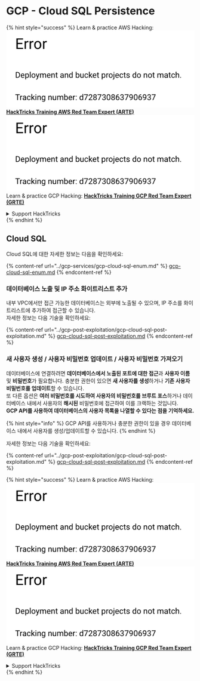 # GCP - Cloud SQL Persistence

{% hint style="success" %}
Learn & practice AWS Hacking:<img src="../../../.gitbook/assets/image (1) (1).png" alt="" data-size="line">[**HackTricks Training AWS Red Team Expert (ARTE)**](https://training.hacktricks.xyz/courses/arte)<img src="../../../.gitbook/assets/image (1) (1).png" alt="" data-size="line">\
Learn & practice GCP Hacking: <img src="../../../.gitbook/assets/image (2).png" alt="" data-size="line">[**HackTricks Training GCP Red Team Expert (GRTE)**<img src="../../../.gitbook/assets/image (2).png" alt="" data-size="line">](https://training.hacktricks.xyz/courses/grte)

<details>

<summary>Support HackTricks</summary>

* Check the [**subscription plans**](https://github.com/sponsors/carlospolop)!
* **Join the** 💬 [**Discord group**](https://discord.gg/hRep4RUj7f) or the [**telegram group**](https://t.me/peass) or **follow** us on **Twitter** 🐦 [**@hacktricks\_live**](https://twitter.com/hacktricks\_live)**.**
* **Share hacking tricks by submitting PRs to the** [**HackTricks**](https://github.com/carlospolop/hacktricks) and [**HackTricks Cloud**](https://github.com/carlospolop/hacktricks-cloud) github repos.

</details>
{% endhint %}

## Cloud SQL

Cloud SQL에 대한 자세한 정보는 다음을 확인하세요:

{% content-ref url="../gcp-services/gcp-cloud-sql-enum.md" %}
[gcp-cloud-sql-enum.md](../gcp-services/gcp-cloud-sql-enum.md)
{% endcontent-ref %}

### 데이터베이스 노출 및 IP 주소 화이트리스트 추가

내부 VPC에서만 접근 가능한 데이터베이스는 외부에 노출될 수 있으며, IP 주소를 화이트리스트에 추가하여 접근할 수 있습니다.\
자세한 정보는 다음 기술을 확인하세요:

{% content-ref url="../gcp-post-exploitation/gcp-cloud-sql-post-exploitation.md" %}
[gcp-cloud-sql-post-exploitation.md](../gcp-post-exploitation/gcp-cloud-sql-post-exploitation.md)
{% endcontent-ref %}

### 새 사용자 생성 / 사용자 비밀번호 업데이트 / 사용자 비밀번호 가져오기

데이터베이스에 연결하려면 **데이터베이스에서 노출된 포트에 대한 접근**과 **사용자 이름** 및 **비밀번호**가 필요합니다. 충분한 권한이 있으면 **새 사용자를 생성**하거나 **기존 사용자 비밀번호를 업데이트**할 수 있습니다.\
또 다른 옵션은 **여러 비밀번호를 시도하여 사용자의 비밀번호를 브루트 포스**하거나 데이터베이스 내에서 사용자의 **해시된** 비밀번호에 접근하여 이를 크랙하는 것입니다.\
**GCP API를 사용하여 데이터베이스의 사용자 목록을 나열할 수 있다는 점을 기억하세요.**

{% hint style="info" %}
GCP API를 사용하거나 충분한 권한이 있을 경우 데이터베이스 내에서 사용자를 생성/업데이트할 수 있습니다.
{% endhint %}

자세한 정보는 다음 기술을 확인하세요:

{% content-ref url="../gcp-post-exploitation/gcp-cloud-sql-post-exploitation.md" %}
[gcp-cloud-sql-post-exploitation.md](../gcp-post-exploitation/gcp-cloud-sql-post-exploitation.md)
{% endcontent-ref %}

{% hint style="success" %}
Learn & practice AWS Hacking:<img src="../../../.gitbook/assets/image (1) (1).png" alt="" data-size="line">[**HackTricks Training AWS Red Team Expert (ARTE)**](https://training.hacktricks.xyz/courses/arte)<img src="../../../.gitbook/assets/image (1) (1).png" alt="" data-size="line">\
Learn & practice GCP Hacking: <img src="../../../.gitbook/assets/image (2).png" alt="" data-size="line">[**HackTricks Training GCP Red Team Expert (GRTE)**<img src="../../../.gitbook/assets/image (2).png" alt="" data-size="line">](https://training.hacktricks.xyz/courses/grte)

<details>

<summary>Support HackTricks</summary>

* Check the [**subscription plans**](https://github.com/sponsors/carlospolop)!
* **Join the** 💬 [**Discord group**](https://discord.gg/hRep4RUj7f) or the [**telegram group**](https://t.me/peass) or **follow** us on **Twitter** 🐦 [**@hacktricks\_live**](https://twitter.com/hacktricks\_live)**.**
* **Share hacking tricks by submitting PRs to the** [**HackTricks**](https://github.com/carlospolop/hacktricks) and [**HackTricks Cloud**](https://github.com/carlospolop/hacktricks-cloud) github repos.

</details>
{% endhint %}
